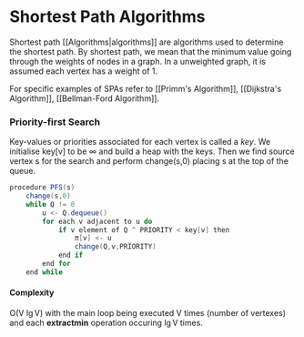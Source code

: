 # Shortest Path Algorithms
Shortest path [[Algorithms|algorithms]] are algorithms used to determine the shortest path. By shortest path, we mean that the minimum value going through the weights of nodes in a graph. In a unweighted graph, it is assumed each vertex has a weight of 1.

For specific examples of SPAs refer to [[Primm's Algorithm]], [[Dijkstra's Algorithm]], [[Bellman-Ford Algorithm]].
### Priority-first Search
Key-values or priorities associated for each vertex is called a *key*. We initialise key[v] to be $\infty$ and build a heap with the keys. Then we find source vertex s for the search and perform change(s,0) placing s at the top of the queue.

```java
procedure PFS(s)
	change(s,0)
	while Q != 0
		u <- Q.dequeue()
		for each v adjacent to u do
			if v element of Q ^ PRIORITY < key[v] then
				π[v] <- u
				change(Q,v,PRIORITY)
			end if
		end for
	end while
```

#### Complexity
O(V $\lg$V) with the main loop being executed V times (number of vertexes) and each **extractmin** operation occuring $\lg$V times.

